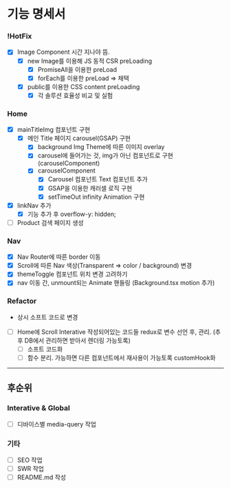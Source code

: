 # 기능 명세서

### !HotFix

- [x] Image Component 시간 지나야 뜸.
  - [x] new Image를 이용해 JS 동적 CSR preLoading
    - [x] PromiseAll을 이용한 preLoad
    - [x] forEach를 이용한 preLoad => 채택
  - [x] public를 이용한 CSS content preLoading
    - [x] 각 솔루션 효율성 비교 및 실험

### Home

- [x] mainTitleImg 컴포넌트 구현
  - [x] 메인 Title 페이지 carousel(GSAP) 구현
    - [x] background Img Theme에 따른 이미지 overlay
    - [x] carousel에 들어가는 것, img가 아닌 컴포넌트로 구현(carouselComponent)
    - [x] carouselComponent
      - [x] Carousel 컴포넌트 Text 컴포넌트 추가
      - [x] GSAP을 이용한 캐러셀 로직 구현
      - [x] setTimeOut infinity Animation 구현
- [x] linkNav 추가
  - [x] 기능 추가 후 overflow-y: hidden;
- [ ] Product 검색 페이지 생성

### Nav

- [x] Nav Router에 따른 border 이동
- [x] Scroll에 따른 Nav 색상(Transparent => color / background) 변경
- [x] themeToggle 컴포넌트 위치 변경 고려하기
- [x] nav 이동 간, unmount되는 Animate 핸들링 (Background.tsx motion 추가)

### Refactor

- 상시 소프트 코드로 변경
- [ ] Home에 Scroll Interative 작성되어있는 코드들 redux로 변수 선언 후, 관리. (추후 DB에서 관리하면 받아서 렌더링 가능토록)
  - [ ] 소프트 코드화
  - [ ] 함수 분리. 가능하면 다른 컴포넌트에서 재사용이 가능토록 customHook화

---

## 후순위

### Interative & Global

- [ ] 디바이스별 media-query 작업

### 기타

- [ ] SEO 작업
- [ ] SWR 작업
- [ ] README.md 작성
